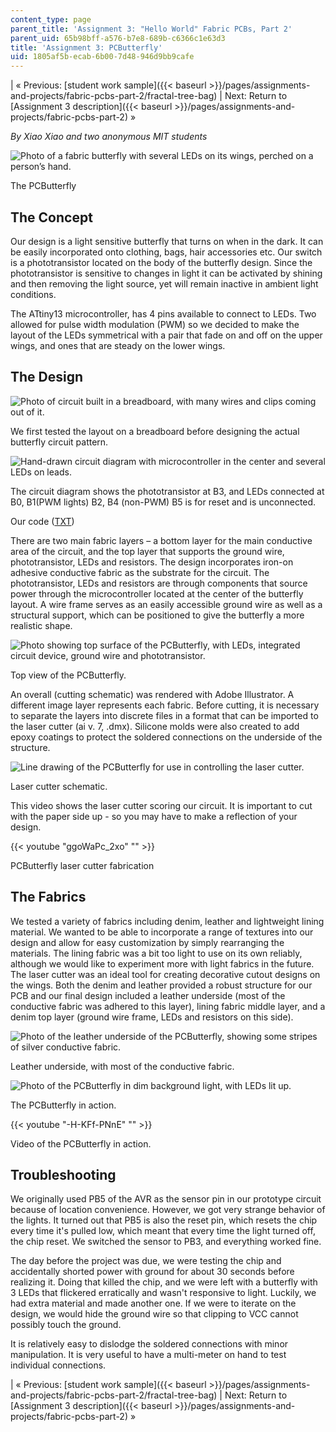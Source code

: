 ```yaml
---
content_type: page
parent_title: 'Assignment 3: "Hello World" Fabric PCBs, Part 2'
parent_uid: 65b98bff-a576-b7e8-689b-c6366c1e63d3
title: 'Assignment 3: PCButterfly'
uid: 1805af5b-ecab-6b00-7d48-946d9bb9cafe
---
```


| « Previous: [student work sample]({{< baseurl >}}/pages/assignments-and-projects/fabric-pcbs-part-2/fractal-tree-bag) | Next: Return to [Assignment 3 description]({{< baseurl >}}/pages/assignments-and-projects/fabric-pcbs-part-2) » 

_By Xiao Xiao and two anonymous MIT students_

![Photo of a fabric butterfly with several LEDs on its wings, perched on a person’s hand.](/courses/media-arts-and-sciences/mas-962-special-topics-new-textiles-spring-2010/assignments-and-projects/fabric-pcbs-part-2/assignment-3-pcbutterfly/butterfly1.jpg)

The PCButterfly

The Concept
-----------

Our design is a light sensitive butterfly that turns on when in the dark. It can be easily incorporated onto clothing, bags, hair accessories etc. Our switch is a phototransistor located on the body of the butterfly design. Since the phototransistor is sensitive to changes in light it can be activated by shining and then removing the light source, yet will remain inactive in ambient light conditions.

The ATtiny13 microcontroller, has 4 pins available to connect to LEDs. Two allowed for pulse width modulation (PWM) so we decided to make the layout of the LEDs symmetrical with a pair that fade on and off on the upper wings, and ones that are steady on the lower wings.

The Design
----------

![Photo of circuit built in a breadboard, with many wires and clips coming out of it.](/courses/media-arts-and-sciences/mas-962-special-topics-new-textiles-spring-2010/assignments-and-projects/fabric-pcbs-part-2/assignment-3-pcbutterfly/butterfly_boardtest.jpg)

We first tested the layout on a breadboard before designing the actual butterfly circuit pattern.

![Hand-drawn circuit diagram with microcontroller in the center and several LEDs on leads.](/courses/media-arts-and-sciences/mas-962-special-topics-new-textiles-spring-2010/assignments-and-projects/fabric-pcbs-part-2/assignment-3-pcbutterfly/butterfly_circdiag.jpg)

The circuit diagram shows the phototransistor at B3, and LEDs connected at B0, B1(PWM lights) B2, B4 (non-PWM) B5 is for reset and is unconnected.

Our code ([TXT](/courses/media-arts-and-sciences/mas-962-special-topics-new-textiles-spring-2010/assignments-and-projects/fabric-pcbs-part-2/assignment-3-pcbutterfly/butterfly_code.txt))

There are two main fabric layers – a bottom layer for the main conductive area of the circuit, and the top layer that supports the ground wire, phototransistor, LEDs and resistors. The design incorporates iron-on adhesive conductive fabric as the substrate for the circuit. The phototransistor, LEDs and resistors are through components that source power through the microcontroller located at the center of the butterfly layout. A wire frame serves as an easily accessible ground wire as well as a structural support, which can be positioned to give the butterfly a more realistic shape.

![Photo showing top surface of the PCButterfly, with LEDs, integrated circuit device, ground wire and phototransistor.](/courses/media-arts-and-sciences/mas-962-special-topics-new-textiles-spring-2010/assignments-and-projects/fabric-pcbs-part-2/assignment-3-pcbutterfly/butterfly.jpg)

Top view of the PCButterfly.

An overall (cutting schematic) was rendered with Adobe Illustrator. A different image layer represents each fabric. Before cutting, it is necessary to separate the layers into discrete files in a format that can be imported to the laser cutter (ai v. 7, .dmx). Silicone molds were also created to add epoxy coatings to protect the soldered connections on the underside of the structure.

![Line drawing of the PCButterfly for use in controlling the laser cutter. ](/courses/media-arts-and-sciences/mas-962-special-topics-new-textiles-spring-2010/assignments-and-projects/fabric-pcbs-part-2/assignment-3-pcbutterfly/butterfly_layout.jpg)

Laser cutter schematic.

This video shows the laser cutter scoring our circuit. It is important to cut with the paper side up - so you may have to make a reflection of your design.

{{< youtube "ggoWaPc_2xo" "" >}}

PCButterfly laser cutter fabrication

The Fabrics
-----------

We tested a variety of fabrics including denim, leather and lightweight lining material. We wanted to be able to incorporate a range of textures into our design and allow for easy customization by simply rearranging the materials. The lining fabric was a bit too light to use on its own reliably, although we would like to experiment more with light fabrics in the future. The laser cutter was an ideal tool for creating decorative cutout designs on the wings. Both the denim and leather provided a robust structure for our PCB and our final design included a leather underside (most of the conductive fabric was adhered to this layer), lining fabric middle layer, and a denim top layer (ground wire frame, LEDs and resistors on this side).

![Photo of the leather underside of the PCButterfly, showing some stripes of silver conductive fabric. ](/courses/media-arts-and-sciences/mas-962-special-topics-new-textiles-spring-2010/assignments-and-projects/fabric-pcbs-part-2/assignment-3-pcbutterfly/butterfly_back.jpg)

Leather underside, with most of the conductive fabric.

![Photo of the PCButterfly in dim background light, with LEDs lit up. ](/courses/media-arts-and-sciences/mas-962-special-topics-new-textiles-spring-2010/assignments-and-projects/fabric-pcbs-part-2/assignment-3-pcbutterfly/butterfly_work.jpg)

The PCButterfly in action.

{{< youtube "-H-KFf-PNnE" "" >}}

Video of the PCButterfly in action.

Troubleshooting
---------------

We originally used PB5 of the AVR as the sensor pin in our prototype circuit because of location convenience. However, we got very strange behavior of the lights. It turned out that PB5 is also the reset pin, which resets the chip every time it's pulled low, which meant that every time the light turned off, the chip reset. We switched the sensor to PB3, and everything worked fine.

The day before the project was due, we were testing the chip and accidentally shorted power with ground for about 30 seconds before realizing it. Doing that killed the chip, and we were left with a butterfly with 3 LEDs that flickered erratically and wasn't responsive to light. Luckily, we had extra material and made another one. If we were to iterate on the design, we would hide the ground wire so that clipping to VCC cannot possibly touch the ground.

It is relatively easy to dislodge the soldered connections with minor manipulation. It is very useful to have a multi-meter on hand to test individual connections.

| « Previous: [student work sample]({{< baseurl >}}/pages/assignments-and-projects/fabric-pcbs-part-2/fractal-tree-bag) | Next: Return to [Assignment 3 description]({{< baseurl >}}/pages/assignments-and-projects/fabric-pcbs-part-2) »